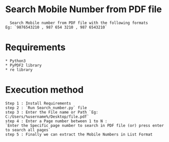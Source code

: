 # Search Mobile Number from PDF file
      Search Mobile number from PDF file with the following formats 
	Eg: `9876543210 , 987 654 3210 , 987 6543210`
	
# Requirements 
	* Python3
	* PyPDF2 library 
	* re library

# Execution method
	Step 1 : Install Requirements 
	step 2 : `Run Search_number.py` file 
	step 3 : Enter the File name or Path `Eg: C:/Users/%username%/Desktop/file.pdf`
	step 4 : Enter a Page number between 1 to N : 
	`Enter the Specific page number to search in PDF file (or) press enter to search all pages`
	step 5 : Finally we can extract the Mobile Numbers in List Format
	
